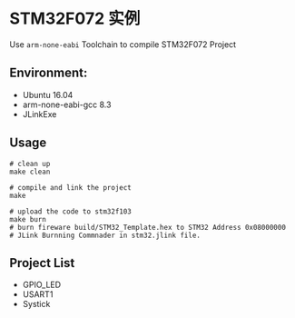 # STM32F072  实例

Use `arm-none-eabi` Toolchain to compile STM32F072 Project

## Environment:

- Ubuntu 16.04
- arm-none-eabi-gcc 8.3
- JLinkExe 

## Usage
```
# clean up
make clean

# compile and link the project
make

# upload the code to stm32f103
make burn
# burn fireware build/STM32_Template.hex to STM32 Address 0x08000000
# JLink Burnning Commnader in stm32.jlink file.
```

## Project List

* GPIO_LED
* USART1
* Systick
